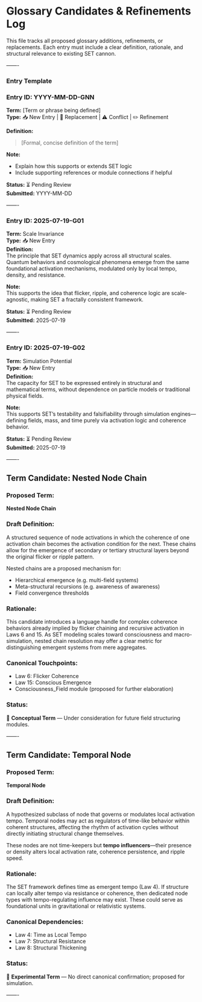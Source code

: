 # Glossary Candidates & Refinements Log    
This file tracks all proposed glossary additions, refinements, or replacements. Each entry must include a clear definition, rationale, and structural relevance to existing SET cannon.  

——-

### Entry Template

### Entry ID: YYYY-MM-DD-GNN  
**Term:** [Term or phrase being defined]  
**Type:** 📥 New Entry | 🔁 Replacement | ⚠️ Conflict | ✏️ Refinement

**Definition:**  
> [Formal, concise definition of the term]

**Note:**  
- Explain how this supports or extends SET logic  
- Include supporting references or module connections if helpful

**Status:** ⏳ Pending Review  
**Submitted:** YYYY-MM-DD

——-

### Entry ID: 2025-07-19-G01  
**Term:** Scale Invariance  
**Type:** 📥 New Entry  
**Definition:**  
The principle that SET dynamics apply across all structural scales.  
Quantum behaviors and cosmological phenomena emerge from the same foundational activation mechanisms, modulated only by local tempo, density, and resistance.

**Note:**  
This supports the idea that flicker, ripple, and coherence logic are scale-agnostic, making SET a fractally consistent framework.

**Status:** ⏳ Pending Review  
**Submitted:** 2025-07-19

——-

### Entry ID: 2025-07-19-G02  
**Term:** Simulation Potential  
**Type:** 📥 New Entry  
**Definition:**  
The capacity for SET to be expressed entirely in structural and mathematical terms, without dependence on particle models or traditional physical fields.

**Note:**  
This supports SET’s testability and falsifiability through simulation engines—defining fields, mass, and time purely via activation logic and coherence behavior.

**Status:** ⏳ Pending Review  
**Submitted:** 2025-07-19

——-

## Term Candidate: Nested Node Chain

### Proposed Term:
**Nested Node Chain**

### Draft Definition:
A structured sequence of node activations in which the coherence of one activation chain becomes the activation condition for the next. These chains allow for the emergence of secondary or tertiary structural layers beyond the original flicker or ripple pattern.

Nested chains are a proposed mechanism for:
- Hierarchical emergence (e.g. multi-field systems)
- Meta-structural recursions (e.g. awareness of awareness)
- Field convergence thresholds

### Rationale:
This candidate introduces a language handle for complex coherence behaviors already implied by flicker chaining and recursive activation in Laws 6 and 15. As SET modeling scales toward consciousness and macro-simulation, nested chain resolution may offer a clear metric for distinguishing emergent systems from mere aggregates.

### Canonical Touchpoints:
- Law 6: Flicker Coherence
- Law 15: Conscious Emergence
- Consciousness_Field module (proposed for further elaboration)

### Status:
🧪 **Conceptual Term** — Under consideration for future field structuring modules.

——-

## Term Candidate: Temporal Node

### Proposed Term:
**Temporal Node**

### Draft Definition:
A hypothesized subclass of node that governs or modulates local activation tempo. Temporal nodes may act as regulators of time-like behavior within coherent structures, affecting the rhythm of activation cycles without directly initiating structural change themselves.

These nodes are not time-keepers but **tempo influencers**—their presence or density alters local activation rate, coherence persistence, and ripple speed.

### Rationale:
The SET framework defines time as emergent tempo (Law 4). If structure can locally alter tempo via resistance or coherence, then dedicated node types with tempo-regulating influence may exist. These could serve as foundational units in gravitational or relativistic systems.

### Canonical Dependencies:
- Law 4: Time as Local Tempo
- Law 7: Structural Resistance
- Law 8: Structural Thickening

### Status:
🧪 **Experimental Term** — No direct canonical confirmation; proposed for simulation.

——-
